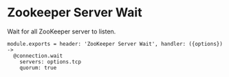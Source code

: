 
# Zookeeper Server Wait

Wait for all ZooKeeper server to listen.

    module.exports = header: 'ZooKeeper Server Wait', handler: ({options}) ->
      @connection.wait
        servers: options.tcp
        quorum: true
